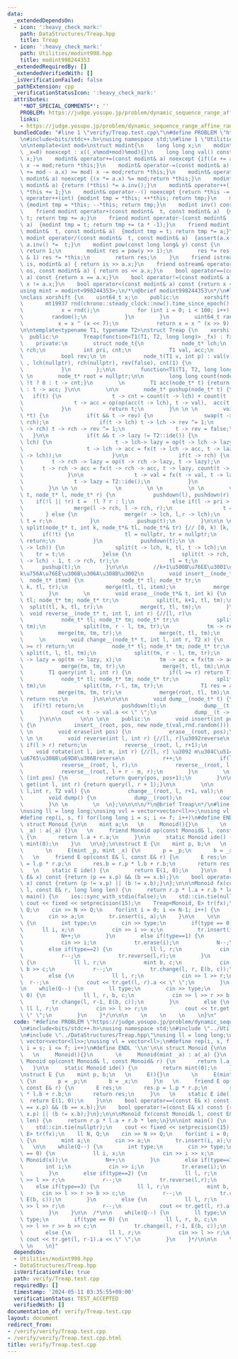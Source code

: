 ```yaml
---
data:
  _extendedDependsOn:
  - icon: ':heavy_check_mark:'
    path: DataStructures/Treap.hpp
    title: Treap
  - icon: ':heavy_check_mark:'
    path: Utilities/modint998.hpp
    title: modint998244353
  _extendedRequiredBy: []
  _extendedVerifiedWith: []
  _isVerificationFailed: false
  _pathExtension: cpp
  _verificationStatusIcon: ':heavy_check_mark:'
  attributes:
    '*NOT_SPECIAL_COMMENTS*': ''
    PROBLEM: https://judge.yosupo.jp/problem/dynamic_sequence_range_affine_range_sum
    links:
    - https://judge.yosupo.jp/problem/dynamic_sequence_range_affine_range_sum
  bundledCode: "#line 1 \"verify/Treap.test.cpp\"\n#define PROBLEM \"https://judge.yosupo.jp/problem/dynamic_sequence_range_affine_range_sum\"\
    \n#include<bits/stdc++.h>\nusing namespace std;\n#line 1 \"Utilities/modint998.hpp\"\
    \n\ntemplate<int mod>\nstruct modint{\n    long long x;\n    modint(long long\
    \ _x=0) noexcept : x((_x%mod+mod)%mod){}\n    long long val() const noexcept {return\
    \ x;}\n    modint& operator+=(const modint& a) noexcept {if((x += a.x) >= mod)\
    \ x -= mod;return *this;}\n    modint& operator-=(const modint& a) noexcept {if((x\
    \ += mod - a.x) >= mod) x -= mod;return *this;}\n    modint& operator*=(const\
    \ modint& a) noexcept {(x *= a.x) %= mod;return *this;}\n    modint& operator/=(const\
    \ modint& a) {return (*this) *= a.inv();}\n    modint& operator++() noexcept {return\
    \ *this += 1;}\n    modint& operator--() noexcept {return *this -= 1;}\n    modint\
    \ operator++(int) {modint tmp = *this; ++*this; return tmp;}\n    modint operator--(int)\
    \ {modint tmp = *this; --*this; return tmp;}\n    modint inv() const {return pow(mod-2);}\n\
    \    friend modint operator+(const modint&  t, const modint& a)  {modint tmp =\
    \ t; return tmp += a;}\n    friend modint operator-(const modint&  t, const modint&\
    \ a)  {modint tmp = t; return tmp += (a * -1);}\n    friend modint operator*(const\
    \ modint&  t, const modint& a)  {modint tmp = t; return tmp *= a;}\n    friend\
    \ modint operator/(const modint&  t, const modint& a)  {assert(a.x != 0) ; return\
    \ a.inv() *=  t;}\n    modint pow(const long long& y) const {\n        if(!y)\
    \ return 1;\n        modint res = pow(y >> 1);\n        res *= res;\n        if(y\
    \ & 1) res *= *this;\n        return res;\n    }\n    friend istream& operator>>(istream&\
    \ is, modint& a) { return is >> a.x;}\n    friend ostream& operator<<(ostream&\
    \ os, const modint& a) { return os << a.x;}\n    bool operator==(const modint&\
    \ a) const {return x == a.x;}\n    bool operator!=(const modint& a) const {return\
    \ x != a.x;}\n    bool operator<(const modint& a) const {return x < a.x;}\n};\n\
    using mint = modint<998244353>;\n/*\n@brief modint998244353\n*/\n#line 1 \"DataStructures/Treap.hpp\"\
    \nclass xorshift {\n    uint64_t x;\n    public:\n        xorshift() {\n     \
    \       mt19937 rnd(chrono::steady_clock::now().time_since_epoch().count());\n\
    \            x = rnd();\n            for (int i = 0; i < 100; i++) {\n       \
    \         random();\n            }\n        }\n        uint64_t random() {\n \
    \           x = x ^ (x << 7);\n            return x = x ^ (x >> 9);\n    }\n};\n\
    \n\ntemplate<typename T1, typename T2>\nstruct Treap {\n    xorshift rnd;\n  \
    \  public:\n        Treap(function<T1(T1, T2, long long)> _fx) : fx(_fx) {}\n\
    \    private:\n        struct node_t{\n            node_t* lch;\n            node_t*\
    \ rch;\n            int pri, cnt;\n            T1 val, acc;\n            T2 lazy;\n\
    \            bool rev;\n \n            node_t(T1 v, int p) : val(v), pri(p), acc(v)\
    \ , lch(nullptr), rch(nullptr), rev(false), cnt(1) {\n                lazy = T2::ide();\n\
    \            }\n        };\n\n        function<T1(T1, T2, long long)> fx;\n\n\
    \ \n        node_t* root = nullptr;\n\n        long long count(node_t* t) {return\
    \ !t ? 0 : t -> cnt;}\n        \n        T1 acc(node_t* t) {return !t ? T1::ide()\
    \ : t -> acc; }\n\n        \n\n        node_t* pushup(node_t* t) {\n         \
    \   if(t) {\n                t -> cnt = count(t -> lch) + count(t -> rch) + 1;\n\
    \                t -> acc = op(op(acc(t -> lch), t -> val),  acc(t -> rch));\n\
    \            }\n            return t;\n        }\n \n \n        void pushdown(node_t\
    \ *t) {\n            if(t && t -> rev) {\n                swap(t -> lch, t ->\
    \ rch);\n                if(t -> lch) t -> lch -> rev ^= 1;\n                if(t\
    \ -> rch) t -> rch -> rev ^= 1;\n                t -> rev = false;\n         \
    \   }\n\n            if(t && t -> lazy != T2::ide()) {\n                if(t ->\
    \ lch) {\n                    t -> lch-> lazy = op(t -> lch -> lazy, t -> lazy);\n\
    \                    t -> lch -> acc = fx(t -> lch -> acc, t -> lazy, count(t\
    \ -> lch));\n                }\n\n                if(t -> rch) {\n           \
    \         t -> rch -> lazy = op(t -> rch -> lazy, t -> lazy);\n              \
    \      t -> rch -> acc = fx(t -> rch -> acc, t -> lazy, count(t -> rch));\n  \
    \              }\n\n                t -> val = fx(t -> val, t -> lazy, 1LL);\n\
    \                t -> lazy = T2::ide();\n            }\n            pushup(t);\n\
    \        }\n \n \n            \n        \n \n        \n \n        void merge(node_t*&\
    \ t, node_t* l, node_t* r) {\n            pushdown(l), pushdown(r);\n        \
    \    if(!l || !r) t =  !l ? r : l;\n            else if(l -> pri > r -> pri) {\n\
    \                merge(l -> rch, l -> rch, r);\n                t = l;\n     \
    \       } else {\n               merge(r -> lch, l,r -> lch);\n              \
    \ t = r;\n            }\n            pushup(t);\n        }\n\n\n \n        void\
    \ split(node_t* t, int k, node_t*& tl, node_t*& tr) {// [0, k) [k, n)\n      \
    \      if(!t) {\n                tl = nullptr, tr = nullptr;\n               \
    \ return;\n            }\n            pushdown(t);\n \n            if(k <= count(t\
    \ -> lch)) {\n                split(t -> lch, k, tl, t -> lch);\n            \
    \    tr = t;\n            }else {\n                split(t -> rch, k - count(t\
    \ -> lch) - 1, t -> rch, tr);\n                tl = t;\n            }\n      \
    \      pushup(t);\n        }\n\n\n        //k+1\u500B\u76EE\u3001\u3064\u307E\u308A\
    k\u756A\u76EE\u306B\u306A\u308B\u3002\n        void insert__(node_t*& t, int k,\
    \  node_t* item) {\n            node_t* tl; node_t* tr;\n            split(t,\
    \ k, tl, tr);\n            merge(tl, tl, item);\n            merge(t, tl, tr);\n\
    \        }\n        \n        void erase__(node_t*& t, int k) {\n            node_t*\
    \ tl; node_t* tm; node_t* tr;\n            split(t, k+1, tl, tm);\n          \
    \  split(tl, k, tl, tr);\n            merge(t, tl, tm);\n        }\n \n      \
    \  void reverse__(node_t* t, int l, int r) {//[l, r)\n            if(l >= r) return;\n\
    \            node_t* tl; node_t* tm; node_t* tr;\n            split(t, l, tl,\
    \ tm);\n            split(tm, r - l, tm, tr);\n            tm -> rev ^= 1;\n \
    \           merge(tm, tm, tr);\n            merge(t, tl, tm);\n        }\n   \
    \     \n        void change__(node_t* t, int l, int r, T2 x) {\n            if(l\
    \ >= r) return;\n            node_t* tl; node_t* tm; node_t* tr;\n           \
    \ split(t, l, tl, tm);\n            split(tm, r - l, tm, tr);\n            tm\
    \ -> lazy = op(tm -> lazy, x);\n            tm -> acc = fx(tm -> acc, x, count(tm));\n\
    \            merge(tm, tm, tr);\n            merge(t, tl, tm);\n\n        }\n\n\
    \        T1 query(int l, int r) {\n            if(l >= r) return T1::ide();\n\
    \            node_t* tl; node_t* tm; node_t* tr;\n            split(root, l, tl,\
    \ tm);\n            split(tm, r-l, tm, tr);\n            T1 res = acc(tm);\n \
    \           merge(tm, tm, tr);\n            merge(root, tl, tm);\n           \
    \ return res;\n        }\n\n\n\n\n        void dump__(node_t* t) {\n         \
    \   if(!t) return;\n            pushdown(t);\n            dump__(t -> lch);\n\
    \            cout << t -> val.a << \" \";\n            dump__(t -> rch);\n   \
    \     }\n\n\n      \n\n \n\n    public:\n        void insert(int pos, T1 val)\
    \ {\n            insert__(root, pos, new node_t(val,rnd.random()));\n        }\n\
    \ \n        void erase(int pos) {\n            erase__(root, pos);\n        }\n\
    \ \n \n        void reverse(int l, int r) {//[l, r]\u3092reverse\n           \
    \ if(l > r) return;\n            reverse__(root, l, r+1);\n        }\n \n    \
    \    void rotate(int l, int m, int r) {//[l, r] \u3092 m\u304C\u5148\u982D\u306B\
    \u6765\u308B\u69D8\u306Breverse\n            r++;\n            if(l > r) return;\n\
    \            reverse__(root, l, r);\n            reverse__(root, l, l + r - m);\n\
    \            reverse__(root, l + r - m, r);\n        }\n        \n        T1 ith\
    \ (int pos) {\n            return query(pos, pos+1);\n        }\n\n        T1\
    \ get(int l, int r) {return query(l, r + 1);}\n\n        \n\n        void change(int\
    \ l,int r, T2 val) {\n            change__(root, l, r+1, val);\n        }\n\n\
    \        void dump() {\n            dump__(root);\n            cout << endl;\n\
    \        }\n \n        \n  \n};\n\n\n\n/*\n@brief Treap\n*/\n#line 6 \"verify/Treap.test.cpp\"\
    \nusing ll = long long;\nusing vvl = vector<vector<ll>>;\nusing vl = vector<ll>;\n\
    #define rep(i, s, f) for(long long i = s; i <= f; i++)\n#define ENDL '\\n'\n\n\
    \ struct Monoid {\n\n    mint a;\n   \n     Monoid(){}\n       \n     Monoid(mint\
    \ _a) : a(_a) {}\n   \n     friend Monoid op(const Monoid& l, const Monoid& r)\
    \ {\n       return l.a + r.a;\n     }\n\n     static Monoid ide() {\n        return\
    \ mint(0);\n    }\n   \n\n};\n\nstruct E {\n    mint p, b;\n   \n     E(){}\n\
    \       \n     E(mint _p, mint _x) {\n       p = _p;\n       b = _x;\n     }\n\
    \   \n     friend E op(const E& l, const E& r) {\n       E res;\n       res.p\
    \ = l.p * r.p;\n       res.b = r.p * l.b + r.b;\n       return res;\n     }\n\
    \   \n    static E ide() {\n        return E(1, 0);\n    }\n\n    bool operator==(const\
    \ E& x) const {return (p == x.p) && (b == x.b);}\n    bool operator!=(const E&\
    \ x) const {return (p != x.p) || (b != x.b);}\n};\n\n\nMonoid fx(const Monoid&\
    \ l, const E& r, long long len) {\n     return r.p * l.a + r.b * len;\n}\n\nint\
    \ main() {\n    ios::sync_with_stdio(false);\n    std::cin.tie(nullptr);\n   \
    \ cout << fixed << setprecision(15);\n    Treap<Monoid, E> tr(fx);\n    ll N,\
    \ Q;\n    cin >> N >> Q;\n    for(int i = 0; i <= N-1; i++) {\n        mint a;\n\
    \        cin >> a;\n        tr.insert(i, a);\n    }\n\n    \n\n    while(Q--)\
    \ {\n        int type;\n        cin >> type;\n        if(type == 0) {\n      \
    \      ll i, x;\n            cin >> i >> x;\n           tr.insert(i, Monoid(x));\n\
    \            N++;\n        }\n        else if(type==1) {\n            int i;\n\
    \            cin >> i;\n            tr.erase(i);\n            N--;\n        }\n\
    \        else if(type==2) {\n            ll l, r;\n            cin >> l >> r;\n\
    \            r--;\n            tr.reverse(l,r);\n        }\n        else if(type==3)\
    \ {\n            ll l, r;\n            mint b, c;\n            cin >> l >> r >>\
    \ b >> c;\n            r--;\n            tr.change(l, r, E(b, c));\n        }\n\
    \        else {\n            ll l, r;\n            cin >> l >> r;\n          \
    \  r--;\n            cout << tr.get(l, r).a << \" \";\n        }\n    }\n\n  /*\n\
    \n    while(Q--) {\n        ll type;\n        cin >> type;\n        if(type ==\
    \ 0) {\n            ll l, r, b, c;\n            cin >> l >> r >> b >> c;\n   \
    \         tr.change(l, r-1, E(b, c));\n        }\n        else {\n           \
    \ ll l, r;\n            cin >> l >> r;\n            cout << tr.get(l, r-1).a <<\
    \ \" \";\n        }\n    }*/\n\n\n    \n    \n    \n    \n}\n"
  code: "#define PROBLEM \"https://judge.yosupo.jp/problem/dynamic_sequence_range_affine_range_sum\"\
    \n#include<bits/stdc++.h>\nusing namespace std;\n#include \"../Utilities/modint998.hpp\"\
    \n#include \"../DataStructures/Treap.hpp\"\nusing ll = long long;\nusing vvl =\
    \ vector<vector<ll>>;\nusing vl = vector<ll>;\n#define rep(i, s, f) for(long long\
    \ i = s; i <= f; i++)\n#define ENDL '\\n'\n\n struct Monoid {\n\n    mint a;\n\
    \   \n     Monoid(){}\n       \n     Monoid(mint _a) : a(_a) {}\n   \n     friend\
    \ Monoid op(const Monoid& l, const Monoid& r) {\n       return l.a + r.a;\n  \
    \   }\n\n     static Monoid ide() {\n        return mint(0);\n    }\n   \n\n};\n\
    \nstruct E {\n    mint p, b;\n   \n     E(){}\n       \n     E(mint _p, mint _x)\
    \ {\n       p = _p;\n       b = _x;\n     }\n   \n     friend E op(const E& l,\
    \ const E& r) {\n       E res;\n       res.p = l.p * r.p;\n       res.b = r.p\
    \ * l.b + r.b;\n       return res;\n     }\n   \n    static E ide() {\n      \
    \  return E(1, 0);\n    }\n\n    bool operator==(const E& x) const {return (p\
    \ == x.p) && (b == x.b);}\n    bool operator!=(const E& x) const {return (p !=\
    \ x.p) || (b != x.b);}\n};\n\n\nMonoid fx(const Monoid& l, const E& r, long long\
    \ len) {\n     return r.p * l.a + r.b * len;\n}\n\nint main() {\n    ios::sync_with_stdio(false);\n\
    \    std::cin.tie(nullptr);\n    cout << fixed << setprecision(15);\n    Treap<Monoid,\
    \ E> tr(fx);\n    ll N, Q;\n    cin >> N >> Q;\n    for(int i = 0; i <= N-1; i++)\
    \ {\n        mint a;\n        cin >> a;\n        tr.insert(i, a);\n    }\n\n \
    \   \n\n    while(Q--) {\n        int type;\n        cin >> type;\n        if(type\
    \ == 0) {\n            ll i, x;\n            cin >> i >> x;\n           tr.insert(i,\
    \ Monoid(x));\n            N++;\n        }\n        else if(type==1) {\n     \
    \       int i;\n            cin >> i;\n            tr.erase(i);\n            N--;\n\
    \        }\n        else if(type==2) {\n            ll l, r;\n            cin\
    \ >> l >> r;\n            r--;\n            tr.reverse(l,r);\n        }\n    \
    \    else if(type==3) {\n            ll l, r;\n            mint b, c;\n      \
    \      cin >> l >> r >> b >> c;\n            r--;\n            tr.change(l, r,\
    \ E(b, c));\n        }\n        else {\n            ll l, r;\n            cin\
    \ >> l >> r;\n            r--;\n            cout << tr.get(l, r).a << \" \";\n\
    \        }\n    }\n\n  /*\n\n    while(Q--) {\n        ll type;\n        cin >>\
    \ type;\n        if(type == 0) {\n            ll l, r, b, c;\n            cin\
    \ >> l >> r >> b >> c;\n            tr.change(l, r-1, E(b, c));\n        }\n \
    \       else {\n            ll l, r;\n            cin >> l >> r;\n           \
    \ cout << tr.get(l, r-1).a << \" \";\n        }\n    }*/\n\n\n    \n    \n   \
    \ \n    \n}"
  dependsOn:
  - Utilities/modint998.hpp
  - DataStructures/Treap.hpp
  isVerificationFile: true
  path: verify/Treap.test.cpp
  requiredBy: []
  timestamp: '2024-05-11 03:35:55+09:00'
  verificationStatus: TEST_ACCEPTED
  verifiedWith: []
documentation_of: verify/Treap.test.cpp
layout: document
redirect_from:
- /verify/verify/Treap.test.cpp
- /verify/verify/Treap.test.cpp.html
title: verify/Treap.test.cpp
---
```

